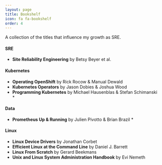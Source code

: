 ```yaml
---
layout: page
title: Bookshelf
icon: fa fa-bookshelf
order: 4
---
```


A collection of the titles that influence my growth as SRE.

#### SRE
* **Site Reliability Engineering** by Betsy Beyer et al.

#### Kubernetes
* **Operating OpenShift** by Rick Rocow & Manual Dewald
* **Kubernetes Operators** by Jason Dobies & Joshua Wood
* **Programming Kubernetes**  by Michael Hausenblas & Stefan Schimanski *

#### Data
* **Prometheus Up & Running** by Julien Pivotto & Brian Brazil *

#### Linux
* **Linux Device Drivers** by Jonathan Corbet
* **Efficient Linux at the Command Line** by Daniel J. Barrett
* **Linux From Scratch** by Gerard Beekmans
* **Unix and Linux System Administration Handbook** by Evi Nemeth
